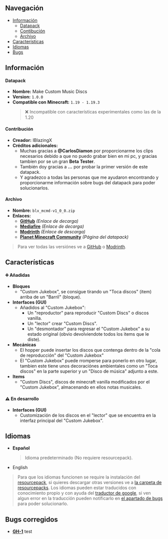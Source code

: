 [changelog-url]: https://github.com/IBlazingX/-Minecraft-Make-Custom-Music-Discs/tree/main/changelog

[download-url-github]: https://google.com
[download-url-mediafire]: https://google.com
[download-url-modrinth]: https://google.com
[download-url-pmc]: https://google.com
[datapack-all-versions-url-github]: https://google.com
[datapack-all-versions-url-modrinth]: https://google.com

[resourcepack-url]: https://google.com
[all-resourcepack-url]: https://google.com

## Navegación
- [Información](#información)
  - [Datapack](#datapack)
  - [Contibución](#contribución)
  - [Archivo](#archivo)
- [Características](#características)
- [Idiomas](#idiomas)
- [Bugs](#bugs-corregidos)

## Información
#### Datapack
- **Nombre:** Make Custom Music Discs
- **Version:** `1.0.0`
- **Compatible con Minecraft:** `1.19 - 1.19.3`
  > :x: Incompatible con características experimentales como las de la 1.20

#### Contribución
- **Creador:** IBlazingX
- **Créditos adicionales:**
  - Muchas gracias a **@CarlosDiamon** por proporcionarme los clips necesarios debido a que no puedo grabar bien en mi pc, y gracias tambíen por se un gran **Beta Tester**.
  - También doy gracias a **...** por probar la primer versión de este datapack.
  - Y agradezco a todas las personas que me ayudaron encontrando y proporcionarme información sobre bugs del datapack para poder solucionarlos.
  
#### Archivo
- **Nombre:** `blx_mcmd-v1_0_0.zip`
- **Enlaces:**
  - **[GitHub](download-url-github)** *(Enlace de decarga)*
  - **[Mediafire](download-url-mediafire)** *(Enlace de decarga)*
  - **[Modrinth](download-url-modrinth)** *(Enlace de descarga)*
  - **[Planet Minecraft Community](download-url-pmc)** *(Página del datapack)*
> Para ver todas las versiónes ve a [GitHub](datapack-all-versions-url-github) o [Modrinth](datapack-all-versions-url-modrinth).

## Características
#### :heavy_plus_sign: Añadidas
- **Bloques**
  - "Custom Jukebox", se consigue tirando un "Toca discos" (item) arriba de un "Barril" (bloque).
- **Interfaces (GUI)**
  - Añadidos al "Custom Jukebox":
    - Un "reproductor" para reproducir "Custom Discs" o discos vanilla.
    - Un "lector" crear "Custom Discs".
    - Un "desmontador" para regresar el "Custom Jukebox" a su estado original (obvio devolviendote todos los items que le diste).
- **Mecánicas**
  - El hopper puede insertar los discos que contenga dentro de la "cola de reproducción" del "Custom Jukebox"
  - El "Custom Jukebox" puede rromperse para ponerlo en otro lugar, tambien este tiene unos decoraciónes ambientales como un "Toca discos" en la parte superior y un "Disco de música" adjunto a este.
- **Items**
  - "Custom Discs", discos de minecraft vanilla modificados por el "Custom Jukebox", almacenando en ellos notas musicales.

#### :warning: En desarrollo
- **Interfaces (GUI)**
  - Customización de los discos en el "lector" que se encuentra en la interfaz principal del "Custom Jukebox".
  
## Idiomas
- **Español**
  > Idioma predeterminado (No requiere resourcepack).

- English

> Para que los idiomas funcionen se require la instalación del [resourcepack](resourcepack-url), si quieres descargar otras versiones ve a [la carpeta de resourcepacks](all-resourcepack-url).
> Los idiomas pueden estar traducidos con conocimiento propio y con ayuda del [traductor de google](https://translate.google.com), si ven algun error en la traducción pueden notificarlo en [el apartado de bugs](https://github.com/IBlazingX/-Minecraft-Make-Custom-Music-Discs/issues) para poder solucionarlo.

## Bugs corregidos
- [<ins>**GH-1**</ins>]() test

